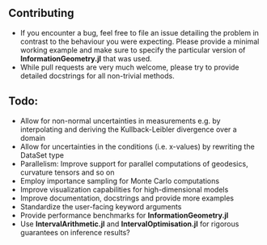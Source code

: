 

## Contributing

* If you encounter a bug, feel free to file an issue detailing the problem in contrast to the behaviour you were expecting. Please provide a minimal working example and make sure to specify the particular version of **InformationGeometry.jl** that was used.
* While pull requests are very much welcome, please try to provide detailed docstrings for all non-trivial methods.

Todo:
-----
* Allow for non-normal uncertainties in measurements e.g. by interpolating and deriving the Kullback-Leibler divergence over a domain
* Allow for uncertainties in the conditions (i.e. x-values) by rewriting the DataSet type
* Parallelism: Improve support for parallel computations of geodesics, curvature tensors and so on
* Employ importance sampling for Monte Carlo computations
* Improve visualization capabilities for high-dimensional models
* Improve documentation, docstrings and provide more examples
* Standardize the user-facing keyword arguments
* Provide performance benchmarks for **InformationGeometry.jl**
* Use **IntervalArithmetic.jl** and **IntervalOptimisation.jl** for rigorous guarantees on inference results?
